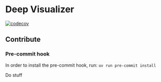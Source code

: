 # Deep Visualizer

[![codecov](https://codecov.io/gh/florent-martineau/deep-visualizer/branch/main/graph/badge.svg)](https://codecov.io/gh/florent-martineau/deep-visualizer)

## Contribute

### Pre-commit hook

In order to install the pre-commit hook, run: `uv run pre-commit install`

Do stuff
